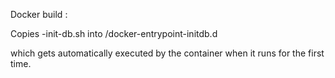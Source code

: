 Docker build :

Copies -init-db.sh into /docker-entrypoint-initdb.d

which gets automatically executed by the container when it runs for the first time. 
